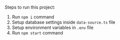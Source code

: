 Steps to run this project:

1. Run `npm i` command
2. Setup database settings inside `data-source.ts` file
3. Setup environment variables in `.env` file
4. Run `npm start` command